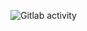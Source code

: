 ![Gitlab activity](![image](https://github.com/scott-buchanan/gitlab/assets/7110108/15a71095-7a60-4fe9-ae91-e71e92515013)
)
